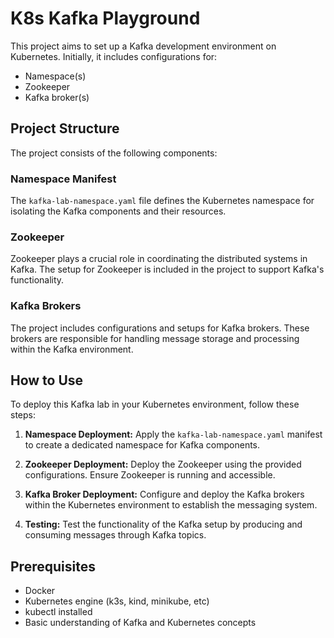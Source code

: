 # K8s Kafka Playground

This project aims to set up a Kafka development environment on Kubernetes.
Initially, it includes configurations for:

* Namespace(s)
* Zookeeper
* Kafka broker(s)

## Project Structure

The project consists of the following components:

### Namespace Manifest

The `kafka-lab-namespace.yaml` file defines the Kubernetes namespace for isolating the Kafka components and their resources.

### Zookeeper

Zookeeper plays a crucial role in coordinating the distributed systems in Kafka. The setup for Zookeeper is included in the project to support Kafka's functionality.

### Kafka Brokers

The project includes configurations and setups for Kafka brokers. These brokers are responsible for handling message storage and processing within the Kafka environment.

## How to Use

To deploy this Kafka lab in your Kubernetes environment, follow these steps:

1. **Namespace Deployment:**
   Apply the `kafka-lab-namespace.yaml` manifest to create a dedicated namespace for Kafka components.

2. **Zookeeper Deployment:**
   Deploy the Zookeeper using the provided configurations. Ensure Zookeeper is running and accessible.

3. **Kafka Broker Deployment:**
   Configure and deploy the Kafka brokers within the Kubernetes environment to establish the messaging system.

4. **Testing:**
   Test the functionality of the Kafka setup by producing and consuming messages through Kafka topics.

## Prerequisites

- Docker
- Kubernetes engine (k3s, kind, minikube, etc)
- kubectl installed
- Basic understanding of Kafka and Kubernetes concepts

